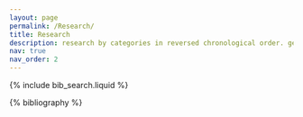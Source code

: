 ```yaml
---
layout: page
permalink: /Research/
title: Research
description: research by categories in reversed chronological order. generated by jekyll-scholar.
nav: true
nav_order: 2
---
```


<!-- _pages/research.md -->



<!-- Bibsearch Feature -->

{% include bib_search.liquid %}

<div class="publications">

{% bibliography %}

</div>

